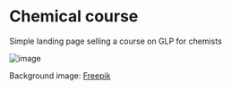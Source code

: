 # Chemical course

Simple landing page selling a course on GLP for chemists

![image](https://drive.google.com/uc?export=view&id=1c-oPbBBEJrTOfygZGvDpuZLNf7wkUaEg)

Background image: <a href="https://ru.freepik.com/free-vector/flat-illustration-laboratory-room_12893247.htm#page=2&query=%D1%85%D0%B8%D0%BC%D0%B8%D1%8F&position=35&from_view=search&track=sph">Freepik</a>

